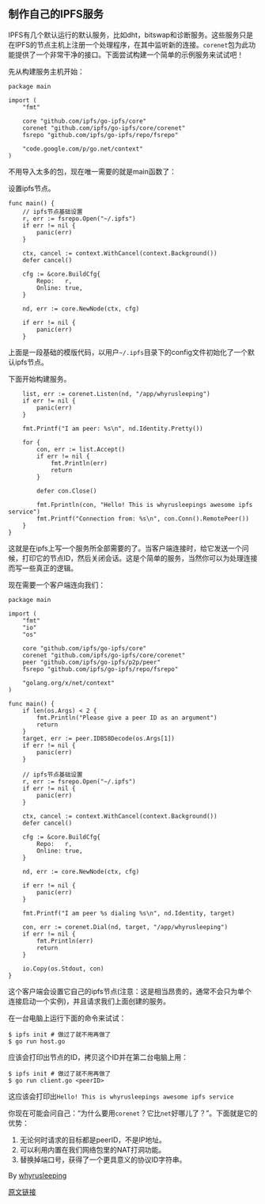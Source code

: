 ## 制作自己的IPFS服务

IPFS有几个默认运行的默认服务，比如dht，bitswap和诊断服务。这些服务只是在IPFS的节点主机上注册一个处理程序，在其中监听新的连接。`corenet`包为此功能提供了一个非常干净的接口。下面尝试构建一个简单的示例服务来试试吧！

先从构建服务主机开始：

```
package main

import (
	"fmt"

	core "github.com/ipfs/go-ipfs/core"
	corenet "github.com/ipfs/go-ipfs/core/corenet"
	fsrepo "github.com/ipfs/go-ipfs/repo/fsrepo"

	"code.google.com/p/go.net/context"
)
```

不用导入太多的包，现在唯一需要的就是main函数了：

设置ipfs节点。

```
func main() {
	// ipfs节点基础设置
	r, err := fsrepo.Open("~/.ipfs")
	if err != nil {
		panic(err)
	}

	ctx, cancel := context.WithCancel(context.Background())
	defer cancel()

	cfg := &core.BuildCfg{
		Repo:   r,
		Online: true,
	}

	nd, err := core.NewNode(ctx, cfg)

	if err != nil {
		panic(err)
	}
```

上面是一段基础的模版代码，以用户`~/.ipfs`目录下的config文件初始化了一个默认ipfs节点。

下面开始构建服务。

```
	list, err := corenet.Listen(nd, "/app/whyrusleeping")
	if err != nil {
		panic(err)
	}

	fmt.Printf("I am peer: %s\n", nd.Identity.Pretty())

	for {
		con, err := list.Accept()
		if err != nil {
			fmt.Println(err)
			return
		}

		defer con.Close()

		fmt.Fprintln(con, "Hello! This is whyrusleepings awesome ipfs service")
		fmt.Printf("Connection from: %s\n", con.Conn().RemotePeer())
	}
}
```

这就是在ipfs上写一个服务所全部需要的了。当客户端连接时，给它发送一个问候，打印它的节点ID，然后关闭会话。这是个简单的服务，当然你可以为处理连接而写一些真正的逻辑。

现在需要一个客户端连向我们：

```
package main

import (
	"fmt"
	"io"
	"os"

	core "github.com/ipfs/go-ipfs/core"
	corenet "github.com/ipfs/go-ipfs/core/corenet"
	peer "github.com/ipfs/go-ipfs/p2p/peer"
	fsrepo "github.com/ipfs/go-ipfs/repo/fsrepo"

	"golang.org/x/net/context"
)

func main() {
	if len(os.Args) < 2 {
		fmt.Println("Please give a peer ID as an argument")
		return
	}
	target, err := peer.IDB58Decode(os.Args[1])
	if err != nil {
		panic(err)
	}

	// ipfs节点基础设置
	r, err := fsrepo.Open("~/.ipfs")
	if err != nil {
		panic(err)
	}

	ctx, cancel := context.WithCancel(context.Background())
	defer cancel()

	cfg := &core.BuildCfg{
		Repo:   r,
		Online: true,
	}

	nd, err := core.NewNode(ctx, cfg)

	if err != nil {
		panic(err)
	}

	fmt.Printf("I am peer %s dialing %s\n", nd.Identity, target)

	con, err := corenet.Dial(nd, target, "/app/whyrusleeping")
	if err != nil {
		fmt.Println(err)
		return
	}

	io.Copy(os.Stdout, con)
}
```

这个客户端会设置它自己的ipfs节点(注意：这是相当昂贵的，通常不会只为单个连接启动一个实例)，并且请求我们上面创建的服务。

在一台电脑上运行下面的命令来试试：

```
$ ipfs init # 做过了就不用再做了
$ go run host.go
```

应该会打印出节点的ID，拷贝这个ID并在第二台电脑上用：

```
$ ipfs init # 做过了就不用再做了
$ go run client.go <peerID>
```

这应该会打印出`Hello! This is whyrusleepings awesome ipfs service`

你现在可能会问自己：“为什么要用`corenet`？它比`net`好哪儿了？”。下面就是它的优势：

1. 无论何时请求的目标都是peerID，不是IP地址。
2. 可以利用内置在我们网络包里的NAT打洞功能。
3. 替换掉端口号，获得了一个更具意义的协议ID字符串。

By [whyrusleeping](http://github.com/whyrusleeping)

[原文链接](https://ipfs.io/ipfs/QmNZiPk974vDsPmQii3YbrMKfi12KTSNM7XMiYyiea4VYZ/example#/ipfs/QmRFTtbyEp3UaT67ByYW299Suw7HKKnWK6NJMdNFzDjYdX/api/service/readme.md)
